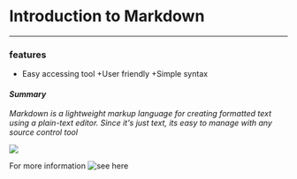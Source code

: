 # Introduction to Markdown
--------------------------
### features

+ Easy accessing tool
+User friendly
+Simple syntax

#### *Summary*

*Markdown is a lightweight markup language for creating formatted
text using a plain-text editor. Since it's just text, its easy to
manage with any source control tool*

![](https://upload.wikimedia.org/wikipedia/commons/thumb/4/48/Markdown-mark.svg/1200px-Markdown-mark.svg.png)

For more information ![see here](https://www.google.com)  

